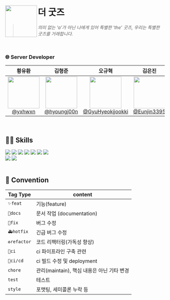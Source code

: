 # 더 굿즈<img src="https://github.com/THEGOODs-repo/server/assets/87745916/a7d5901c-ed8f-4b5d-b6ba-506b6767c611" align=left width=100>

> _의미 없는 ‘a’가 아닌 나에게 있어 특별한 ‘the’ 굿즈, 우리는 특별한 굿즈를 거래합니다._

<br/>

### 🌐 Server Developer
|                                                             **황유환**                                                              |                                                                  **김형준**                                                                  |                                                                       **오규혁**                                                                       |                                                                  **김은진**                                                                  | 
|:--------------------------------------------------------------------------------------------------------------------------------:|:-----------------------------------------------------------------------------------------------------------------------------------------:|:---------------------------------------------------------------------------------------------------------------------------------------------------:|:-----------------------------------------------------------------------------------------------------------------------------------------:|
| [<img src="https://avatars.githubusercontent.com/u/87745916?v=4" height=100 width=100> <br/> @yxhwxn](https://github.com/yxhwxn) | [<img src="https://avatars.githubusercontent.com/u/110275678?v=4" height=100 width=100> <br/> @hyoungj00n](https://github.com/hyoungj00n) | [<img src="https://avatars.githubusercontent.com/u/112180318?v=4" height=100 width=100> <br/> @GyuHyeokjjookki](https://github.com/GyuHyeokjjookki) | [<img src="https://avatars.githubusercontent.com/u/114724403?v=4" height=100 width=100> <br/> @Eunjin3395](https://github.com/Eunjin3395) 

<br/>

## 👨‍💻 Skills

<div>
  <img src="https://img.shields.io/badge/Java-F5821A?style=square&logo=Java&logoColor=white">
  <img src="https://img.shields.io/badge/Spring Boot-6DB33F?style=square&logo=Spring Boot&logoColor=white">
  <img src="https://img.shields.io/badge/Spring Security-6DB33F?style=square&logo=Spring Security&logoColor=white">
  <img src="https://img.shields.io/badge/JSON Web Tokens-000000?style=square&logo=JSON Web Tokens&logoColor=white">
  <img src="https://img.shields.io/badge/JPA-6DB33F?style=square&logo=JPA&logoColor=white">
  <img src="https://img.shields.io/badge/QueryDSL-0081CC?style=square&logo=QueryDSL&logoColor=white">
  <img src="https://img.shields.io/badge/Gradle-02303A?style=square&logo=Gradle&logoColor=white">
</div>
<div>
  <img src="https://img.shields.io/badge/MySQL-4479A1.svg?style=square&logo=MySQL&logoColor=white">
  <img src="https://img.shields.io/badge/Amazon AWS-232F3E?style=square&logo=Amazon AWS&logoColor=white">
</div>
<br/>

## 🏢 Convention

| Tag Type     | content                       |
|--------------|-------------------------------|
| `✨feat`      | 기능(feature)                   |
| `📝docs`     | 문서 작업 (documentation)         |
| `🐛fix`      | 버그 수정                         |
| `🚑hotfix`   | 긴급 버그 수정                      |
| `♻️refactor` | 코드 리팩터링(가독성 향상)               |
| `👷ci`       | ci 파이프라인 구축 관련                |
| `💚ci/cd `   | ci 빌드 수정 및 deployment         |
| `chore`      | 관리(maintain), 핵심 내용은 아닌 기타 변경 |
| `test`       | 테스트                           |
| `style`      | 포맷팅, 세미콜론 누락 등                |

<br/>

